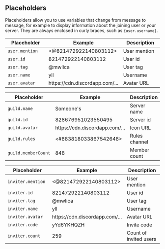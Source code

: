 ## Placeholders

Placeholders allow you to use variables that change from message to message, for example to display information about the joining user or your server. They are always enclosed in curly braces, such as `{user.username}`.

<table>
    <thead>
        <tr>
            <th width="181">Placeholder</th>
            <th>Example</th>
            <th width="181">Description</th>
        </tr>
    </thead>
    <tbody>
        <tr>
            <td><code>user.mention</code></td>
            <td><@821472922140803112></td>
            <td>User mention</td>
        </tr>
        <tr>
            <td><code>user.id</code></td>
            <td>821472922140803112</td>
            <td>User id</td>
        </tr>
        <tr>
            <td><code>user.tag</code></td>
            <td>@mwlica</td>
            <td>User tag</td>
        </tr>
        <tr>
            <td><code>user.name</code></td>
            <td>yll</td>
            <td>Username</td>
        </tr>
        <tr>
            <td><code>user.avatar</code></td>
            <td>https://cdn.discordapp.com/...</td>
            <td>Avatar URL</td>
        </tr>
    </tbody>
</table>

<table>
    <thead>
        <tr>
            <th width="181">Placeholder</th>
            <th>Example</th>
            <th width="181">Description</th>
        </tr>
    </thead>
    <tbody>
        <tr>
            <td><code>guild.name</code></td>
            <td>Someone's</td>
            <td>Server name</td>
        </tr>
        <tr>
            <td><code>guild.id</code></td>
            <td>828676951023550495</td>
            <td>Server id</td>
        </tr>
        <tr>
            <td><code>guild.avatar</code></td>
            <td>https://cdn.discordapp.com/...</td>
            <td>Icon URL</td>
        </tr>
        <tr>
            <td><code>guild.rules</code></td>
            <td><#883818033867542648></td>
            <td>Rules channel</td>
        </tr>
        <tr>
            <td><code>guild.memberCount</code></td>
            <td>848</td>
            <td>Member count</td>
        </tr>
    </tbody>
</table>

<table>
    <thead>
        <tr>
            <th width="181">Placeholder</th>
            <th>Example</th>
            <th width="181">Description</th>
        </tr>
    </thead>
    <tbody>
        <tr>
            <td><code>inviter.mention</code></td>
            <td><@821472922140803112></td>
            <td>User mention</td>
        </tr>
        <tr>
            <td><code>inviter.id</code></td>
            <td>821472922140803112</td>
            <td>User id</td>
        </tr>
        <tr>
            <td><code>inviter.tag</code></td>
            <td>@mwlica</td>
            <td>User tag</td>
        </tr>
        <tr>
            <td><code>inviter.name</code></td>
            <td>yll</td>
            <td>Username</td>
        </tr>
        <tr>
            <td><code>inviter.avatar</code></td>
            <td>https://cdn.discordapp.com/...</td>
            <td>Avatar URL</td>
        </tr>
        <tr>
            <td><code>inviter.code</code></td>
            <td>yYd6YKHQZH</td>
            <td>Invite code</td>
        </tr>
        <tr>
            <td><code>inviter.count</code></td>
            <td>259</td>
            <td>Count of invited users</td>
        </tr>
    </tbody>
</table>